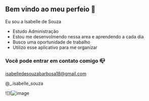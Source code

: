 ## Bem vindo ao meu perfeio 💓

Eu sou a Isabelle de Souza 

- Estudo Administração
- Estou me desenvolmendo nessa area e aprendendo a cada dia
- Busco uma oportunidade de trabalho 
- Utilizo esse aplicativo para me organizar 

### Você pode entrar em contato comigo 📪

isabelledesouzabarbosa18@gmail.com 

@_.isabelle_souza 


![](![image](https://github.com/souzaisabelle18/souzaisabelle18/assets/171875061/6d2a96c9-37c6-4499-9ba8-f5a828d4f371)

